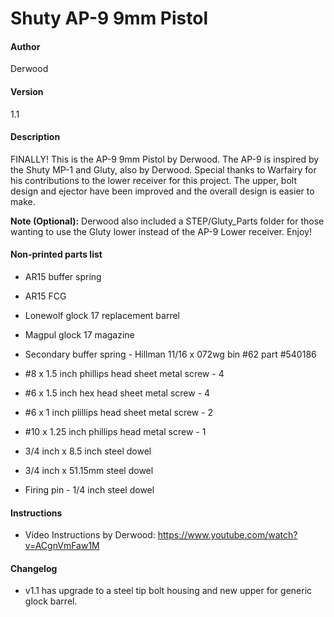 # Shuty AP-9 9mm Pistol

#### Author
Derwood

#### Version
1.1

#### Description
FINALLY! This is the AP-9 9mm Pistol by Derwood. The AP-9 is inspired by the Shuty MP-1 and Gluty, also by Derwood. Special thanks to Warfairy for his contributions to the lower receiver for this project. The upper, bolt design and ejector have been improved and the overall design is easier to make.

**Note (Optional):** Derwood also included a STEP/Gluty_Parts folder for those wanting to use the Gluty lower instead of the AP-9 Lower receiver. Enjoy!

#### Non-printed parts list


* AR15 buffer spring

* AR15 FCG

* Lonewolf glock 17 replacement barrel

* Magpul glock 17 magazine

* Secondary buffer spring - Hillman 11/16 x 072wg bin #62 part #540186

* #8 x 1.5 inch phillips head sheet metal screw - 4

* #6 x 1.5 inch hex head sheet metal screw - 4

* #6 x 1 inch plillips head sheet metal screw - 2

* #10 x 1.25 inch phillips head metal screw - 1

* 3/4 inch x 8.5 inch steel dowel

* 3/4 inch x 51.15mm steel dowel

* Firing pin - 1/4 inch steel dowel

#### Instructions
* Video Instructions by Derwood: https://www.youtube.com/watch?v=ACgnVmFaw1M

#### Changelog
* v1.1 has upgrade to a steel tip bolt housing and new upper for generic glock barrel.